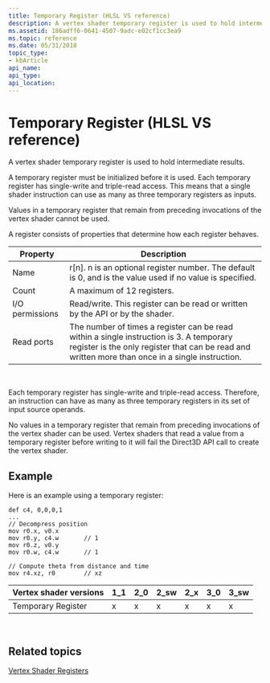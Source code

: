 ```yaml
---
title: Temporary Register (HLSL VS reference)
description: A vertex shader temporary register is used to hold intermediate results.
ms.assetid: 186adff6-0641-4507-9adc-e02cf1cc3ea9
ms.topic: reference
ms.date: 05/31/2018
topic_type: 
- kbArticle
api_name: 
api_type: 
api_location: 
---
```


# Temporary Register (HLSL VS reference)

A vertex shader temporary register is used to hold intermediate results.

A temporary register must be initialized before it is used. Each temporary register has single-write and triple-read access. This means that a single shader instruction can use as many as three temporary registers as inputs.

Values in a temporary register that remain from preceding invocations of the vertex shader cannot be used.

A register consists of properties that determine how each register behaves.



| Property        | Description                                                                                                                                                                                 |
|-----------------|---------------------------------------------------------------------------------------------------------------------------------------------------------------------------------------------|
| Name            | r\[n\]. n is an optional register number. The default is 0, and is the value used if no value is specified.                                                                                 |
| Count           | A maximum of 12 registers.                                                                                                                                                                  |
| I/O permissions | Read/write. This register can be read or written by the API or by the shader.                                                                                                               |
| Read ports      | The number of times a register can be read within a single instruction is 3. A temporary register is the only register that can be read and written more than once in a single instruction. |



 

Each temporary register has single-write and triple-read access. Therefore, an instruction can have as many as three temporary registers in its set of input source operands.

No values in a temporary register that remain from preceding invocations of the vertex shader can be used. Vertex shaders that read a value from a temporary register before writing to it will fail the Direct3D API call to create the vertex shader.

## Example

Here is an example using a temporary register:


```
def c4, 0,0,0,1
...
// Decompress position
mov r0.x, v0.x
mov r0.y, c4.w       // 1
mov r0.z, v0.y
mov r0.w, c4.w       // 1

// Compute theta from distance and time
mov r4.xz, r0        // xz
```





| Vertex shader versions | 1\_1 | 2\_0 | 2\_sw | 2\_x | 3\_0 | 3\_sw |
|------------------------|------|------|-------|------|------|-------|
| Temporary Register     | x    | x    | x     | x    | x    | x     |



 

## Related topics

<dl> <dt>

[Vertex Shader Registers](dx9-graphics-reference-asm-vs-registers.md)
</dt> </dl>

 

 




